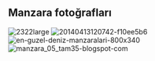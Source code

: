 ## Manzara fotoğrafları
![2322large](https://user-images.githubusercontent.com/65974981/83005340-5a6de700-a019-11ea-8b1a-2fed92ce4f1e.jpg)
![20140413120742-f10ee5b6](https://user-images.githubusercontent.com/65974981/83005470-838e7780-a019-11ea-8ef0-c06d800a31d7.jpg)
![en-guzel-deniz-manzaralari-800x340](https://user-images.githubusercontent.com/65974981/83005516-8db07600-a019-11ea-8a85-9333e0c779df.jpg)
![manzara_05_tam35-blogspot-com](https://user-images.githubusercontent.com/65974981/83005536-96a14780-a019-11ea-8f83-9c8b08232dca.jpg)

